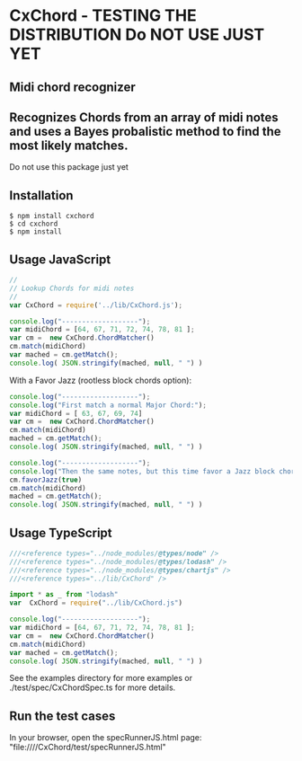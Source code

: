 # CxChord - TESTING THE DISTRIBUTION Do NOT USE JUST YET
## Midi chord recognizer ##

Recognizes Chords from an array of midi notes and uses a Bayes probalistic method to find the most likely matches.
-------------

Do not use this package just yet 


Installation
-------------

    $ npm install cxchord
    $ cd cxchord
    $ npm install


Usage JavaScript
----------------
```javascript
//
// Lookup Chords for midi notes
// 
var CxChord = require('../lib/CxChord.js');

console.log("-------------------");
var midiChord = [64, 67, 71, 72, 74, 78, 81 ];
var cm =  new CxChord.ChordMatcher()
cm.match(midiChord)
var mached = cm.getMatch();
console.log( JSON.stringify(mached, null, " ") )
```

With a Favor Jazz (rootless block chords option):

```javascript
console.log("-------------------");
console.log("First match a normal Major Chord:");
var midiChord = [ 63, 67, 69, 74] 
var cm =  new CxChord.ChordMatcher()
cm.match(midiChord)
mached = cm.getMatch();
console.log( JSON.stringify(mached, null, " ") )

console.log("-------------------");
console.log("Then the same notes, but this time favor a Jazz block chord interpretation:");
cm.favorJazz(true)
cm.match(midiChord)
mached = cm.getMatch();
console.log( JSON.stringify(mached, null, " ") )
```

Usage TypeScript
----------------
```javascript
///<reference types="../node_modules/@types/node" />
///<reference types="../node_modules/@types/lodash" />
///<reference types="../node_modules/@types/chartjs" />
///<reference types="../lib/CxChord" />

import * as _ from "lodash"
var  CxChord = require("../lib/CxChord.js")

console.log("-------------------");
var midiChord = [64, 67, 71, 72, 74, 78, 81 ];
var cm =  new CxChord.ChordMatcher()
cm.match(midiChord)
var mached = cm.getMatch();
console.log( JSON.stringify(mached, null, " ") )
```

See the examples directory for more examples or ./test/spec/CxChordSpec.ts for more details.

Run the test cases
------------------

In your browser, open the specRunnerJS.html page: "file:///<your own full path>/CxChord/test/specRunnerJS.html"
